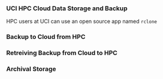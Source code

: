 ### UCI HPC Cloud Data Storage and Backup

HPC users at UCI can use an open source app named `rclone`

### Backup to Cloud from HPC

### Retreiving Backup from Cloud to HPC

### Archival Storage

